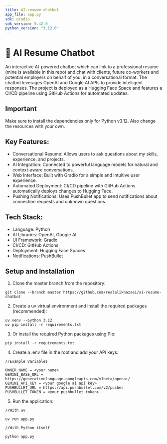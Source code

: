 ```yaml
---
title: AI-resume-chatbot
app_file: app.py
sdk: gradio
sdk_version: 5.42.0
python_version: "3.12.0"
---
```


# 🤖 AI Resume Chatbot

An interactive AI-powered chatbot which can link to a professional resume (mine is available in this repo) and chat with clients, future co-workers and potential employers on behalf of you, in a conversational format. The chatbot leverages OpenAI and Google AI APIs to provide intelligent responses. The project is deployed as a Hugging Face Space and features a CI/CD pipeline using GitHub Actions for automated updates.

## Important
Make sure to install the dependencies only for Python v3.12. Also change the resources with your own.

## Key Features:

* Conversational Resume: Allows users to ask questions about my skills, experience, and projects.
* AI Integration: Connected to powerful language models for natural and context-aware conversations.
* Web Interface: Built with Gradio for a simple and intuitive user experience.
* Automated Deployment: CI/CD pipeline with GitHub Actions automatically deploys changes to Hugging Face.
* Pushing Notifications: Uses PushBullet app to send notifications about connection requests and unknown questions.

## Tech Stack:

* Language: Python
* AI Libraries: OpenAI, Google AI
* UI Framework: Gradio
* CI/CD: GitHub Actions
* Deployment: Hugging Face Spaces
* Notifications: PushBullet

## Setup and Installation

1. Clone the master branch from the repository:

```
git clone --branch master https://github.com/realalikhazaei/ai-resume-chatbot
```

2. Create a uv virtual environment and install the required packages (recommended):

```
uv venv --python 3.12
uv pip install -r requirements.txt
```

3. Or install the required Python packages using Pip:

```
pip install -r requirements.txt
```

4. Create a .env file in the root and add your API keys:

```
//Example Variables

OWNER_NAME = <your name>
GEMINI_BASE_URL = https://generativelanguage.googleapis.com/v1beta/openai/
GEMINI_API_KEY = <your google ai api key>
PUSHBULLET_URL = https://api.pushbullet.com/v2/pushes
PUSHBULLET_TOKEN = <your pushbullet token>
```

5. Run the application:

```
//With uv

uv run app.py
```

```
//With Python itself

python app.py
```
